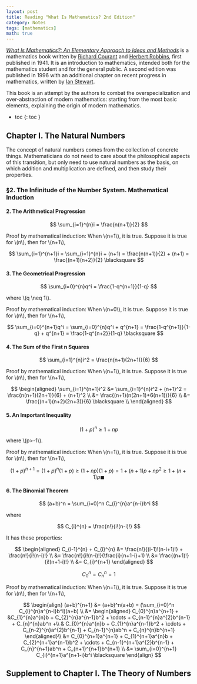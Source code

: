 ```yaml
---
layout: post
title: Reading "What Is Mathematics? 2nd Edition"
category: Notes
tags: [mathematics]
math: true
---
```

[*What Is Mathematics?: An Elementary Approach to Ideas and Methods*](https://en.wikipedia.org/wiki/What_Is_Mathematics%3F) is a mathematics book written by [Richard Courant](https://en.wikipedia.org/wiki/Richard_Courant) and [Herbert Robbins](https://en.wikipedia.org/wiki/Herbert_Robbins), first published in 1941. It is an introduction to mathematics, intended both for the mathematics student and for the general public. A second edition was published in 1996 with an additional chapter on recent progress in mathematics, written by [Ian Stewart](https://en.wikipedia.org/wiki/Ian_Stewart_(mathematician)).

This book is an attempt by the authors to combat the overspecialization and over-abstraction of modern mathematics: starting from the most basic elements, explaining the origin of modern mathematics.

- toc
{: toc }

## Chapter I. The Natural Numbers

The concept of natural numbers comes from the collection of concrete things. Mathematicians do not need to care about the philosophical aspects of this transition, but only need to use natural numbers as the basis, on which addition and multiplication are defined, and then study their properties.

### &sect;2. The Infinitude of the Number System. Mathematical Induction

#### 2. The Arithmetical Progression

$$
\sum_{i=1}^{n}i = \frac{n(n+1)}{2}
$$

Proof by mathematical induction: When \\(n=1\\), it is true. Suppose it is true for \\(n\\), then for \\(n+1\\),

$$
\sum_{i=1}^{n+1}i = \sum_{i=1}^{n}i + (n+1) = \frac{n(n+1)}{2} + (n+1) = \frac{(n+1)(n+2)}{2} \blacksquare
$$

#### 3. The Geometrical Progression

$$
\sum_{i=0}^{n}q^i = \frac{1-q^{n+1}}{1-q}
$$

where \\(q \neq 1\\).

Proof by mathematical induction: When \\(n=0\\), it is true. Suppose it is true for \\(n\\), then for \\(n+1\\),

$$
\sum_{i=0}^{n+1}q^i = \sum_{i=0}^{n}q^i + q^{n+1} = \frac{1-q^{n+1}}{1-q} + q^{n+1} = \frac{1-q^{n+2}}{1-q} \blacksquare
$$

#### 4. The Sum of the First n Squares

$$
\sum_{i=1}^{n}i^2 = \frac{n(n+1)(2n+1)}{6}
$$

Proof by mathematical induction: When \\(n=1\\), it is true. Suppose it is true for \\(n\\), then for \\(n+1\\),

$$
\begin{aligned}
\sum_{i=1}^{n+1}i^2 &= \sum_{i=1}^{n}i^2 + (n+1)^2 = \frac{n(n+1)(2n+1)}{6} + (n+1)^2 \\
&= \frac{(n+1)(n(2n+1)+6(n+1))}{6} \\
&= \frac{(n+1)(n+2)(2n+3)}{6} \blacksquare \\
\end{aligned}
$$

#### 5. An Important Inequality

$$
(1+p)^n \geq 1+np
$$

where \\(p>-1\\).

Proof by mathematical induction: When \\(n=1\\), it is true. Suppose it is true for \\(n\\), then for \\(n+1\\),

$$
(1+p)^{n+1} = (1+p)^n(1+p) \geq (1+np)(1+p) = 1 + (n+1)p + np^2 \geq 1 + (n+1)p \blacksquare
$$

#### 6. The Binomial Theorem

$$
(a+b)^n = \sum_{i=0}^n C_{i}^{n}a^{n-i}b^i
$$

where

$$
C_{i}^{n} = \frac{n!}{i!(n-i)!}
$$

It has these properties:

$$
\begin{aligned}
C_{i-1}^{n} + C_{i}^{n} &= \frac{n!}{(i-1)!(n-i+1)!} + \frac{n!}{i!(n-i)!} \\
&= \frac{n!}{i!(n-i)!}(\frac{i}{n+1-i}+1) \\
&= \frac{(n+1)!}{i!(n+1-i)!} \\
&= C_{i}^{n+1}
\end{aligned}
$$

$$
C_{0}^{n} = C_{n}^{n} = 1
$$

Proof by mathematical induction: When \\(n=1\\), it is true. Suppose it is true for \\(n\\), then for \\(n+1\\),

$$
\begin{align}
(a+b)^{n+1} &= (a+b)^n(a+b) = (\sum_{i=0}^n C_{i}^{n}a^{n-i}b^i)(a+b) \\
&=
\begin{aligned}
    C_{0}^{n}a^{n+1} + &C_{1}^{n}a^{n}b + C_{2}^{n}a^{n-1}b^2 + \cdots + C_{n-1}^{n}a^{2}b^{n-1} + C_{n}^{n}ab^n +\\
    & C_{0}^{n}a^{n}b + C_{1}^{n}a^{n-1}b^2 + \cdots + C_{n-2}^{n}a^{2}b^{n-1} + C_{n-1}^{n}ab^n + C_{n}^{n}b^{n+1}
\end{aligned}\\
&= C_{0}^{n+1}a^{n+1} + C_{1}^{n+1}a^{n}b + C_{2}^{n+1}a^{n-1}b^2 + \cdots + C_{n-1}^{n+1}a^{2}b^{n-1} + C_{n}^{n+1}ab^n + C_{n+1}^{n+1}b^{n+1} \\
&= \sum_{i=0}^{n+1} C_{i}^{n+1}a^{n+1-i}b^i \blacksquare
\end{align}
$$

## Supplement to Chapter I. The Theory of Numbers
